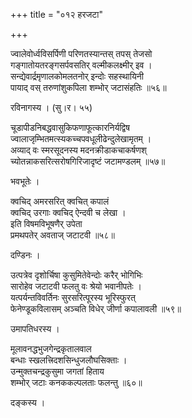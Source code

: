 +++
title = "०१२ हरजटा"

+++


ज्वालेवोर्ध्वविसर्पिणी परिणतस्यान्तस् तपस् तेजसो  
गङ्गातोयतरङ्गसर्पवसतिर् वल्मीकलक्ष्मीर् इव ।  
सन्द्येवार्द्रमृणालकोमलतनोर् इन्दोः सहस्थायिनी  
पायाद् वस् तरुणांशुकपिला शम्भोर् जटासंहतिः ॥५६॥  


रविनागस्य । (सु।र। ५५)  


चूडापीडनिबद्धवासुकिफणाफूत्कारनिर्यद्विष  
ज्वालाजृम्भितमत्स्यकच्चपवधूलीढेन्दुलेखामृतम् ।  
अव्याद् वः स्मरसूदनस्य मदनक्रीडाकचाकर्षणश्  
च्योतन्नाकसरित्सरोषगिरिजादृष्टं जटामण्डलम् ॥५७॥  


भवभूतेः ।  


क्वचिद् अमरसरित् क्वचित् कपालं  
क्वचिद् उरगाः क्वचिद् ऐन्दवी च लेखा ।  
इति विषमविभूषणैर् उपेता   
प्रमथपतेर् अवताज् जटाटवी ॥५८॥  


दण्डिनः ।  


उत्पत्रेव दृशोर्चिषा कुसुमितेवेन्दोः करैर् भोगिभिः   
सारोहेव जटाटवी फलतु वः श्रेयो भवानीपतेः ।  
यत्पर्यन्तविवर्तिनः सुरसरित्पूरस्य भूरिस्फुरत्  
फेनेण्डूकविलासम् अञ्चति विधेर् जीर्णा कपालावली ॥५९॥  


उमापतिधरस्य ।  


मूलावनद्धभुजगेन्द्रकृतालवाल  
बन्धाः स्खलत्त्रिदशसिन्धुजलौघसिक्ताः ।  
उन्मुक्तचन्द्रकुसुमा जगतां हिताय  
शम्भोर् जटाः कनककल्पलताः फलन्तु ॥६०॥  


दङ्कस्य ।  


